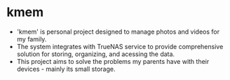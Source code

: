 # kmem

- 'kmem' is personal project designed to manage photos and videos for my family.
- The system integrates with TrueNAS service to provide comprehensive solution for storing, organizing, and acessing the data.
- This project aims to solve the problems my parents have with their devices - mainly its small storage.
